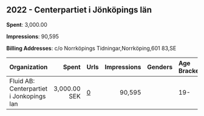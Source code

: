 ## 2022 - Centerpartiet i Jönköpings län 
**Spent**: 3,000.00

**Impressions**: 90,595

**Billing Addresses**: c/o Norrköpings Tidningar,Norrköping,601 83,SE

|Organization|Spent|Urls|Impressions|Genders|Age Brackets|Country Codes|
|:---|---:|:---|---:|:---|:---|:---|
|Fluid AB: Centerpartiet i Jonkopings lan|3,000.00 SEK|[0](https://www.snap.com/political-ads/asset/602032db913ae3adc8419a32a388cd98c6442f81a74038af1387cd38da86dc5c?mediaType=jpg)|90,595||19-|sweden|
